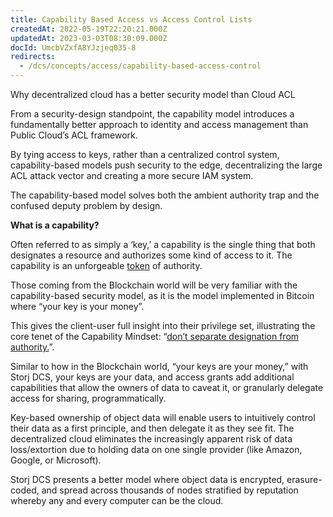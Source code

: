 ```yaml
---
title: Capability Based Access vs Access Control Lists
createdAt: 2022-05-19T22:20:21.000Z
updatedAt: 2023-03-03T08:30:09.000Z
docId: UmcbVZxfA8YJzjeq035-8
redirects:
  - /dcs/concepts/access/capability-based-access-control
---
```


Why decentralized cloud has a better security model than Cloud ACL

From a security-design standpoint, the capability model introduces a fundamentally better approach to identity and access management than Public Cloud’s ACL framework.

By tying access to keys, rather than a centralized control system, capability-based models push security to the edge, decentralizing the large ACL attack vector and creating a more secure IAM system.&#x20;

The capability-based model solves both the ambient authority trap and the confused deputy problem by design.

**What is a capability?**

Often referred to as simply a ‘key,’ a capability is the single thing that both designates a resource and authorizes some kind of access to it. The capability is an unforgeable [token](https://en.wikipedia.org/wiki/Access_token) of authority.

Those coming from the Blockchain world will be very familiar with the capability-based security model, as it is the model implemented in Bitcoin where “your key is your money”.

This gives the client-user full insight into their privilege set, illustrating the core tenet of the Capability Mindset: “[don’t separate designation from authority.](https://crypto.stanford.edu/cs155old/cs155-spring09/papers/ConfusedDeputy.html)”.

Similar to how in the Blockchain world, “your keys are your money,” with Storj DCS, your keys are your data, and access grants add additional capabilities that allow the owners of data to caveat it, or granularly delegate access for sharing, programmatically.

Key-based ownership of object data will enable users to intuitively control their data as a first principle, and then delegate it as they see fit. The decentralized cloud eliminates the increasingly apparent risk of data loss/extortion due to holding data on one single provider (like Amazon, Google, or Microsoft).&#x20;

Storj DCS presents a better model where object data is encrypted, erasure-coded, and spread across thousands of nodes stratified by reputation whereby any and every computer can be the cloud.

